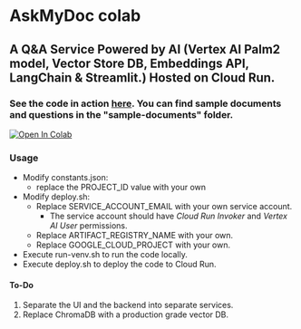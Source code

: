 # AskMyDoc colab

## A Q&A Service Powered by AI (Vertex AI Palm2 model, Vector Store DB, Embeddings API, LangChain & Streamlit.) Hosted on Cloud Run.

### See the code in action [here](https://askmydoc.app/). You can find sample documents and questions in the "sample-documents" folder.

<a href="https://colab.research.google.com/drive/1Sw9Hr-x9P8gy505TQ8gV2WND2fs8PD_4?resourcekey=0-xk7yw3YuoU02NhvJhXxClw">
  <img src="https://colab.research.google.com/assets/colab-badge.svg" alt="Open In Colab"/>
</a>


### Usage

* Modify constants.json:
    * replace the PROJECT_ID value with your own
* Modify deploy.sh:
    * Replace SERVICE_ACCOUNT_EMAIL with your own service account. 
      * The service account should have _Cloud Run Invoker_ and _Vertex AI User_ permissions.
    * Replace ARTIFACT_REGISTRY_NAME with your own.
    * Replace GOOGLE_CLOUD_PROJECT with your own.
* Execute run-venv.sh to run the code locally.
* Execute deploy.sh to deploy the code to Cloud Run.

#### To-Do
1. Separate the UI and the backend into separate services. 
2. Replace ChromaDB with a production grade vector DB.
